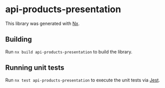 # api-products-presentation

This library was generated with [Nx](https://nx.dev).

## Building

Run `nx build api-products-presentation` to build the library.

## Running unit tests

Run `nx test api-products-presentation` to execute the unit tests via [Jest](https://jestjs.io).
